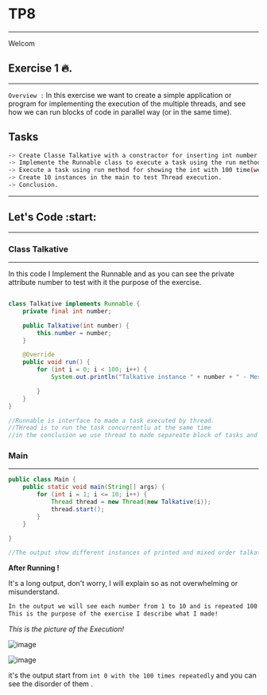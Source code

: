 # TP8
---

Welcom

## Exercise 1 :fire:.
---

`Overview :` In this exercise we want to create a simple application or program for 
implementing the execution of the multiple threads,
and see how we can run blocks of code in parallel way (or in the same time).


**Tasks**
---

```bash
-> Create Classe Talkative with a constractor for inserting int number attribute.
-> Implemente the Runnable class to execute a task using the run method.
-> Execute a task using run method for showing the int with 100 time(we see after the exxecution of this for better understanding).
-> Create 10 instances in the main to test Thread execution.
-> Conclusion.
```

---


## Let's Code :start:
---

### Class Talkative
---
In this code I Implement the Runnable and as you can see the private attribute number to test with it the purpose of the exercise.


```java

class Talkative implements Runnable {
    private final int number;

    public Talkative(int number) {
        this.number = number;
    }

    @Override
    public void run() {
        for (int i = 0; i < 100; i++) {
            System.out.println("Talkative instance " + number + " - Message " + i);

        }
    }
}

//Runnable is interface to made a task executed by thread.
//THread is to run the task concurrentlu at the same time
//in the conclusion we use thread to made separeate block of tasks and we use the start to execute or implement all in the same time
```

### Main
---

```java
public class Main {
    public static void main(String[] args) {
        for (int i = 1; i <= 10; i++) {
            Thread thread = new Thread(new Talkative(i));
            thread.start();
        }
    }

}

//The output show different instances of printed and mixed order talkative ,they are printed simultaneity, so we can conclude that when we execute the run in Runnable interface to

```


**After Running !**

It's a long output, don't worry, I will explain so as not overwhelming or misunderstand.

```bash
In the output we will see each number from 1 to 10 and is repeated 100 times, but in ,arbitrary order,
This is the purpose of the exercise I describe what I made!
```

*This is the picture of the Execution!*

![image](https://github.com/user-attachments/assets/6cdb12d5-82a6-42e4-ac38-bcdbb33ecf7b)

![image](https://github.com/user-attachments/assets/64beed09-ab08-4c35-833b-55d153d8e293)

it's the output start from `int 0 with the 100 times repeatedly` and you can see the disorder of them .
